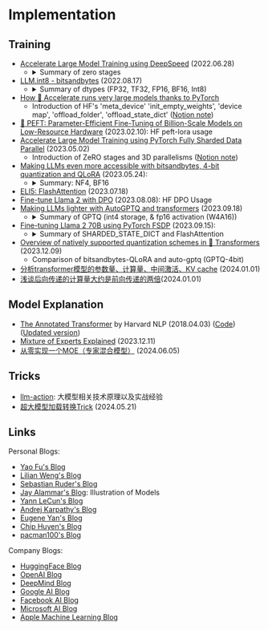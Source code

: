 # Implementation

## Training

- [Accelerate Large Model Training using DeepSpeed](https://huggingface.co/blog/accelerate-deepspeed) (2022.06.28)
    - <details>
        <summary>Summary of zero stages</summary>
        1. Stage 1: Shards optimizer states across data parallel workers/GPUs<br>
        2. Stage 2: Shards optimizer states + gradients across data parallel workers/GPUs<br>
        3. Stage 3: Shards optimizer states + gradients + model parameters across data parallel workers/GPUs<br>
        4. Optimizer Offload: Offloads the gradients + optimizer states to CPU/Disk building on top of ZERO Stage 2<br>
        5. Param Offload: Offloads the model parameters to CPU/Disk building on top of ZERO Stage 3
        </details>
- [LLM.int8 - bitsandbytes](https://huggingface.co/blog/hf-bitsandbytes-integration) (2022.08.17)
    - <details>
        <summary>Summary of dtypes (FP32, TF32, FP16, BF16, Int8)</summary>
        1. 混合精度(FP32&FP16) 降低显存，提升速度<br>
        2. bitsandbytes 量化(Int8)<br>
        3. LLM.int8 (效果与FP16相同，降低显存，但速度变慢 FP16&ltFP32&ltInt8)<br>
        4. Usage for inference
        </details>
- [How 🤗 Accelerate runs very large models thanks to PyTorch](https://huggingface.co/blog/accelerate-large-models)
    - Introduction of HF's 'meta_device' 'init_empty_weights', 'device map', 'offload_folder', 'offload_state_dict' ([Notion note](https://www.notion.so/x1a/How-Accelerate-runs-very-large-models-thanks-to-PyTorch-7e0aa33d81eb4d1ea1f175590f0c0960?pvs=4))
- [🤗 PEFT: Parameter-Efficient Fine-Tuning of Billion-Scale Models on Low-Resource Hardware](https://huggingface.co/blog/peft) (2023.02.10): HF peft-lora usage
- [Accelerate Large Model Training using PyTorch Fully Sharded Data Parallel](https://huggingface.co/blog/pytorch-fsdp) (2023.05.02)
    - Introduction of ZeRO stages and 3D parallelisms ([Notion note](https://www.notion.so/x1a/Accelerate-Large-Model-Training-using-PyTorch-Fully-Sharded-Data-Parallel-fdaaa6e7e9174f77805942dfdafbed1d?pvs=4))
- [Making LLMs even more accessible with bitsandbytes, 4-bit quantization and QLoRA](https://huggingface.co/blog/4bit-transformers-bitsandbytes) (2023.05.24):
    - <details>
        <summary>Summary: NF4, BF16</summary>
        1. 4bit inference & fine-tune (QLoRA) usage<br>
        2. QLoRA Introduction (NF4 storage & BF16 compute)<br>
        3. 效果与fp16相同，降低显存
        </details>
- [ELI5: FlashAttention](https://gordicaleksa.medium.com/eli5-flash-attention-5c44017022ad) (2023.07.18)
- [Fine-tune Llama 2 with DPO](https://huggingface.co/blog/dpo-trl) (2023.08.08): HF DPO Usage
- [Making LLMs lighter with AutoGPTQ and transformers](https://huggingface.co/blog/gptq-integration) (2023.09.18)
    - <details>
        <summary>Summary of GPTQ (int4 storage, & fp16 activation (W4A16))</summary>
        1. 效果与fp16相同，降低显存，但速度变慢(fp16&ltGPTQ(x1.5)&ltbitsandbytes(x2)) <br>
        2. Usage for GPTQ model<br>
        3. 使用Optimum 量化模型<br>
        4. Fine-tune quantized models with PEFT<br>
      </details>
- [Fine-tuning Llama 2 70B using PyTorch FSDP](https://huggingface.co/blog/ram-efficient-pytorch-fsdp) (2023.09.15):
    - <details>
        <summary>Summary of SHARDED_STATE_DICT and FlashAttention</summary>
        1. 使用 SHARDED_STATE_DICT 解决多卡模型保存缓慢<br>
        2. 使用 FlashAttention 提高训练速度&降低 RAM 使用<br>
        3. [Notion Note](https://www.notion.so/x1a/Fine-tuning-Llama-2-70B-using-PyTorch-FSDP-0c433dbfd933484db10616c35d19d1fe?pvs=4)
      </details>
- [Overview of natively supported quantization schemes in 🤗 Transformers](https://huggingface.co/blog/overview-quantization-transformers) (2023.12.09)
    - Comparison of bitsandbytes-QLoRA and auto-gptq (GPTQ-4bit)
- [分析transformer模型的参数量、计算量、中间激活、KV cache](https://zhuanlan.zhihu.com/p/624740065) (2024.01.01)
- [浅谈后向传递的计算量大约是前向传递的两倍](https://zhuanlan.zhihu.com/p/675517271)(2024.01.01)



## Model Explanation

- [The Annotated Transformer](https://nlp.seas.harvard.edu/2018/04/03/attention.html) by Harvard NLP (2018.04.03) ([Code](https://github.com/harvardnlp/annotated-transformer/blob/master/AnnotatedTransformer.ipynb)) ([Updated version](http://nlp.seas.harvard.edu/annotated-transformer/))
- [Mixture of Experts Explained](https://huggingface.co/blog/moe) (2023.12.11)
- [从零实现一个MOE（专家混合模型）](https://zhuanlan.zhihu.com/p/701777558) (2024.06.05)

## Tricks

- [llm-action](https://github.com/liguodongiot/llm-action): 大模型相关技术原理以及实战经验
- [超大模型加载转换Trick](https://zhuanlan.zhihu.com/p/698950172) (2024.05.21)

## Links

Personal Blogs:
- [Yao Fu's Blog](https://www.notion.so/yaofu/Yao-Fu-s-Blog-b536c3d6912149a395931f1e871370db?pvs=4)
- [Lilian Weng's Blog](https://lilianweng.github.io)
- [Sebastian Ruder's Blog](https://www.ruder.io)
- [Jay Alammar's Blog](https://jalammar.github.io): Illustration of Models
- [Yann LeCun's Blog](http://yann.lecun.com/ex/index.html)
- [Andrej Karpathy's Blog](http://karpathy.github.io)
- [Eugene Yan's Blog](https://eugeneyan.com/writing/)
- [Chip Huyen's Blog](https://huyenchip.com/blog/)
- [pacman100's Blog](https://github.com/pacman100#%EF%B8%8F-blog-posts-)

Company Blogs:
- [HuggingFace Blog](https://huggingface.co/blog?p=1)
- [OpenAI Blog](https://openai.com/blog)
- [DeepMind Blog](https://deepmind.com/blog)
- [Google AI Blog](https://ai.googleblog.com)
- [Facebook AI Blog](https://ai.facebook.com/blog)
- [Microsoft AI Blog](https://blogs.microsoft.com/ai)
- [Apple Machine Learning Blog](https://machinelearning.apple.com)
